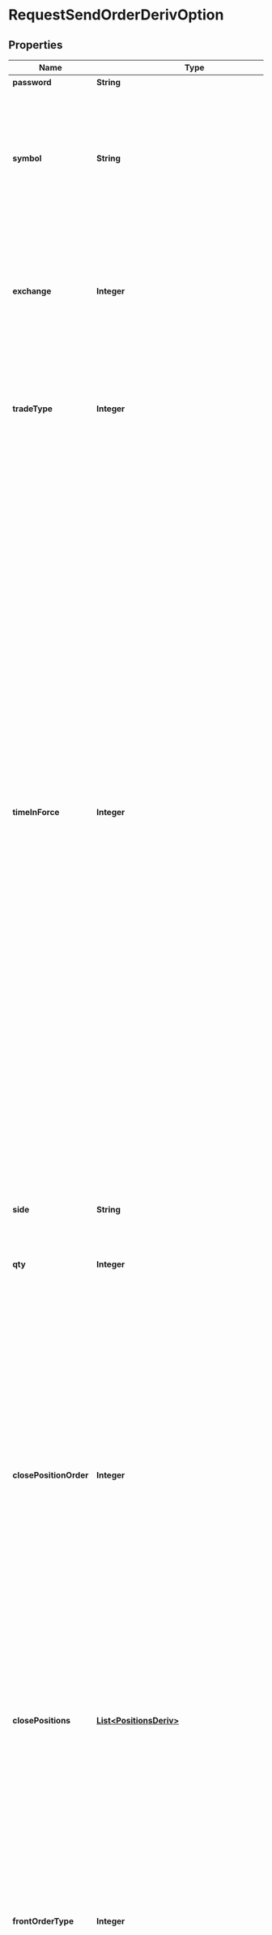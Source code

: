 # RequestSendOrderDerivOption

## Properties
Name | Type | Description | Notes
------------ | ------------- | ------------- | -------------
**password** | **String** | 注文パスワード | 
**symbol** | **String** | 銘柄コード&lt;br&gt;※取引最終日に「オプション銘柄コード取得」でDerivMonthに0（直近限月）を指定した場合、日中・夜間の時間帯に関わらず、取引最終日を迎える限月の銘柄コードを返します。取引最終日を迎える銘柄の取引は日中取引をもって終了となりますので、ご注意ください。 | 
**exchange** | **Integer** | 市場コード &lt;table&gt;   &lt;thead&gt;       &lt;tr&gt;           &lt;th&gt;定義値&lt;/th&gt;           &lt;th&gt;説明&lt;/th&gt;       &lt;/tr&gt;   &lt;/thead&gt;   &lt;tbody&gt;       &lt;tr&gt;           &lt;td&gt;2&lt;/td&gt;           &lt;td&gt;日通し&lt;/td&gt;       &lt;/tr&gt;       &lt;tr&gt;           &lt;td&gt;23&lt;/td&gt;           &lt;td&gt;日中&lt;/td&gt;       &lt;/tr&gt;       &lt;tr&gt;           &lt;td&gt;24&lt;/td&gt;           &lt;td&gt;夜間&lt;/td&gt;       &lt;/tr&gt;   &lt;/tbody&gt; &lt;/table&gt; | 
**tradeType** | **Integer** | 取引区分 &lt;table&gt;   &lt;thead&gt;       &lt;tr&gt;           &lt;th&gt;定義値&lt;/th&gt;           &lt;th&gt;説明&lt;/th&gt;       &lt;/tr&gt;   &lt;/thead&gt;   &lt;tbody&gt;       &lt;tr&gt;           &lt;td&gt;1&lt;/td&gt;           &lt;td&gt;新規&lt;/td&gt;       &lt;/tr&gt;       &lt;tr&gt;           &lt;td&gt;2&lt;/td&gt;           &lt;td&gt;返済&lt;/td&gt;       &lt;/tr&gt;   &lt;/tbody&gt; &lt;/table&gt; | 
**timeInForce** | **Integer** | 有効期間条件 &lt;table&gt;   &lt;thead&gt;       &lt;tr&gt;           &lt;th&gt;定義値&lt;/th&gt;           &lt;th&gt;説明&lt;/th&gt;       &lt;/tr&gt;   &lt;/thead&gt;   &lt;tbody&gt;       &lt;tr&gt;           &lt;td&gt;1&lt;/td&gt;           &lt;td&gt;FAS&lt;/td&gt;       &lt;/tr&gt;       &lt;tr&gt;           &lt;td&gt;2&lt;/td&gt;           &lt;td&gt;FAK&lt;/td&gt;       &lt;/tr&gt;       &lt;tr&gt;           &lt;td&gt;3&lt;/td&gt;           &lt;td&gt;FOK&lt;/td&gt;       &lt;/tr&gt;   &lt;/tbody&gt; &lt;/table&gt;  ※執行条件(FrontOrderType)、有効期限条件(TimeInForce)、市場コード(Exchange)で選択できる組み合わせは下表のようになります。               &lt;table&gt;   &lt;thead&gt;     &lt;tr&gt;       &lt;th rowspan&#x3D;\&quot;2\&quot;&gt;執行条件&lt;/th&gt;       &lt;th rowspan&#x3D;\&quot;2\&quot;&gt;有効期間条件&lt;/th&gt;       &lt;th colspan&#x3D;\&quot;3\&quot;&gt;市場コード&lt;/th&gt;     &lt;/tr&gt;     &lt;tr&gt;       &lt;th&gt;日中&lt;/th&gt;       &lt;th&gt;夜間&lt;/th&gt;       &lt;th&gt;日通し&lt;/th&gt;     &lt;/tr&gt;   &lt;/thead&gt;      &lt;tbody&gt;     &lt;tr&gt;       &lt;td&gt;指値&lt;/td&gt;       &lt;td&gt;FAS&lt;/td&gt;       &lt;td&gt;●&lt;/td&gt;       &lt;td&gt;●&lt;/td&gt;       &lt;td&gt;●&lt;/td&gt;     &lt;/tr&gt;     &lt;tr&gt;       &lt;td&gt;指値&lt;/td&gt;       &lt;td&gt;FAK&lt;/td&gt;       &lt;td&gt;●&lt;/td&gt;       &lt;td&gt;●&lt;/td&gt;       &lt;td&gt;-&lt;/td&gt;     &lt;/tr&gt;     &lt;tr&gt;       &lt;td&gt;指値&lt;/td&gt;       &lt;td&gt;FOK&lt;/td&gt;       &lt;td&gt;●&lt;/td&gt;       &lt;td&gt;●&lt;/td&gt;       &lt;td&gt;-&lt;/td&gt;     &lt;/tr&gt;     &lt;tr&gt;       &lt;td&gt;成行&lt;/td&gt;       &lt;td&gt;FAK&lt;/td&gt;       &lt;td&gt;●&lt;/td&gt;       &lt;td&gt;●&lt;/td&gt;       &lt;td&gt;-&lt;/td&gt;     &lt;/tr&gt;     &lt;tr&gt;       &lt;td&gt;成行&lt;/td&gt;       &lt;td&gt;FOK&lt;/td&gt;       &lt;td&gt;●&lt;/td&gt;       &lt;td&gt;●&lt;/td&gt;       &lt;td&gt;-&lt;/td&gt;     &lt;/tr&gt;     &lt;tr&gt;       &lt;td&gt;逆指値（指値）&lt;/td&gt;       &lt;td&gt;FAK&lt;/td&gt;       &lt;td&gt;●&lt;/td&gt;       &lt;td&gt;●&lt;/td&gt;       &lt;td&gt;●&lt;/td&gt;     &lt;/tr&gt;     &lt;tr&gt;       &lt;td&gt;逆指値（成行）&lt;/td&gt;       &lt;td&gt;FAK&lt;/td&gt;       &lt;td&gt;●&lt;/td&gt;       &lt;td&gt;●&lt;/td&gt;       &lt;td&gt;-&lt;/td&gt;     &lt;/tr&gt;     &lt;tr&gt;       &lt;td&gt;引成&lt;/td&gt;       &lt;td&gt;FAK&lt;/td&gt;       &lt;td&gt;●&lt;/td&gt;       &lt;td&gt;●&lt;/td&gt;       &lt;td&gt;-&lt;/td&gt;     &lt;/tr&gt;     &lt;tr&gt;       &lt;td&gt;引指&lt;/td&gt;       &lt;td&gt;FAS&lt;/td&gt;       &lt;td&gt;●&lt;/td&gt;       &lt;td&gt;●&lt;/td&gt;       &lt;td&gt;-&lt;/td&gt;     &lt;/tr&gt;   &lt;/tbody&gt; &lt;/table&gt; | 
**side** | **String** | 売買区分 &lt;table&gt;   &lt;thead&gt;     &lt;tr&gt;       &lt;th&gt;定義値&lt;/th&gt;       &lt;th&gt;説明&lt;/th&gt;     &lt;/tr&gt;   &lt;/thead&gt;   &lt;tbody&gt;     &lt;tr&gt;       &lt;td&gt;1&lt;/td&gt;       &lt;td&gt;売&lt;/td&gt;     &lt;/tr&gt;     &lt;tr&gt;       &lt;td&gt;2&lt;/td&gt;       &lt;td&gt;買&lt;/td&gt;     &lt;/tr&gt;   &lt;/tbody&gt; &lt;/table&gt; | 
**qty** | **Integer** | 注文数量 | 
**closePositionOrder** | **Integer** | 決済順序&lt;br&gt;※ClosePositionOrderとClosePositionsはどちらか一方のみ指定可能。&lt;br&gt;※ClosePositionOrderとClosePositionsを両方指定した場合、エラー。 &lt;table&gt;   &lt;thead&gt;       &lt;tr&gt;           &lt;th&gt;定義値&lt;/th&gt;           &lt;th&gt;説明&lt;/th&gt;       &lt;/tr&gt;   &lt;/thead&gt;   &lt;tbody&gt;       &lt;tr&gt;           &lt;td&gt;0&lt;/td&gt;           &lt;td&gt;日付（古い順）、損益（高い順）&lt;/td&gt;       &lt;/tr&gt;       &lt;tr&gt;           &lt;td&gt;1&lt;/td&gt;           &lt;td&gt;日付（古い順）、損益（低い順）&lt;/td&gt;       &lt;/tr&gt;       &lt;tr&gt;           &lt;td&gt;2&lt;/td&gt;           &lt;td&gt;日付（新しい順）、損益（高い順）&lt;/td&gt;       &lt;/tr&gt;       &lt;tr&gt;           &lt;td&gt;3&lt;/td&gt;           &lt;td&gt;日付（新しい順）、損益（低い順）&lt;/td&gt;       &lt;/tr&gt;       &lt;tr&gt;           &lt;td&gt;4&lt;/td&gt;           &lt;td&gt;損益（高い順）、日付（古い順）&lt;/td&gt;       &lt;/tr&gt;       &lt;tr&gt;           &lt;td&gt;5&lt;/td&gt;           &lt;td&gt;損益（高い順）、日付（新しい順）&lt;/td&gt;       &lt;/tr&gt;       &lt;tr&gt;           &lt;td&gt;6&lt;/td&gt;           &lt;td&gt;損益（低い順）、日付（古い順）&lt;/td&gt;       &lt;/tr&gt;       &lt;tr&gt;           &lt;td&gt;7&lt;/td&gt;           &lt;td&gt;損益（低い順）、日付（新しい順）&lt;/td&gt;       &lt;/tr&gt;   &lt;/tbody&gt; &lt;/table&gt; |  [optional]
**closePositions** | [**List&lt;PositionsDeriv&gt;**](PositionsDeriv.md) | 返済建玉指定&lt;br&gt;※ClosePositionOrderとClosePositionsはどちらか一方のみ指定可能。&lt;br&gt;※ClosePositionOrderとClosePositionsを両方指定した場合、エラー。 |  [optional]
**frontOrderType** | **Integer** | 執行条件 &lt;table&gt;   &lt;thead&gt;       &lt;tr&gt;           &lt;th&gt;定義値&lt;/th&gt;           &lt;th&gt;説明&lt;/th&gt;           &lt;th&gt;”Price”の指定&lt;/th&gt;       &lt;/tr&gt;   &lt;/thead&gt;   &lt;tbody&gt;       &lt;tr&gt;           &lt;td&gt;18&lt;/td&gt;           &lt;td&gt;引成（派生）&lt;br&gt;※TimeInForceは、「FAK」のみ有効&lt;/td&gt;           &lt;td&gt;0&lt;/td&gt;       &lt;/tr&gt;       &lt;tr&gt;           &lt;td&gt;20&lt;/td&gt;           &lt;td&gt;指値&lt;/td&gt;           &lt;td&gt;発注したい金額&lt;/td&gt;       &lt;/tr&gt;       &lt;tr&gt;           &lt;td&gt;28&lt;/td&gt;           &lt;td&gt;引指（派生）&lt;br&gt;※TimeInForceは、「FAS」のみ有効&lt;/td&gt;           &lt;td&gt;発注したい金額&lt;/td&gt;       &lt;/tr&gt;       &lt;tr&gt;           &lt;td&gt;30&lt;/td&gt;           &lt;td&gt;逆指値&lt;/td&gt;           &lt;td&gt;指定なし&lt;br&gt;※AfterHitPriceで指定ください&lt;/td&gt;       &lt;/tr&gt;       &lt;tr&gt;           &lt;td&gt;120&lt;/td&gt;           &lt;td&gt;成行（マーケットオーダー）&lt;/td&gt;           &lt;td&gt;0&lt;/td&gt;       &lt;/tr&gt;   &lt;/tbody&gt; &lt;/table&gt; | 
**price** | **Double** | 注文価格&lt;br&gt;※FrontOrderTypeで成行を指定した場合、0を指定する。&lt;br&gt;※詳細について、”FrontOrderType”をご確認ください。 | 
**expireDay** | **Integer** | 注文有効期限&lt;br&gt; yyyyMMdd形式。&lt;br&gt; 「0」を指定すると、kabuステーション上の発注画面の「本日」に対応する日付として扱います。&lt;br&gt; 「本日」は直近の注文可能日となり、以下のように設定されます。&lt;br&gt; その市場の引けまでの間 : 当日&lt;br&gt; その市場の引け後       : 翌取引所営業日&lt;br&gt; その市場の休前日       : 休日明けの取引所営業日&lt;br&gt; ※ 日替わりはkabuステーションが日付変更通知を受信したタイミングです。&lt;br&gt; ※ 日通しの場合、夜間取引の引け後に日付が更新されます。 | 
**reverseLimitOrder** | [**RequestSendOrderDerivFutureReverseLimitOrder**](RequestSendOrderDerivFutureReverseLimitOrder.md) |  |  [optional]

